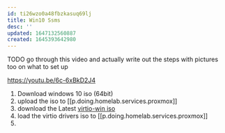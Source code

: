 ```yaml
---
id: ti26wzo0a48fbzkasuq69lj
title: Win10 Ssms
desc: ''
updated: 1647132560887
created: 1645393642980
---
```



TODO go through this video and actually write out the steps with pictures too on what to set up

<https://youtu.be/6c-6xBkD2J4>

1. Download windows 10 iso (64bit)
2. upload the iso to [[p.doing.homelab.services.proxmox]]
3. download the Latest [virtio-win iso][1]
4. load the virtio drivers iso to [[p.doing.homelab.services.proxmox]]
5. 

[1]: https://docs.fedoraproject.org/en-US/quick-docs/creating-windows-virtual-machines-using-virtio-drivers/index.html
